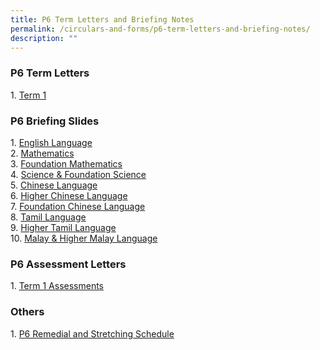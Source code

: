 ```yaml
---
title: P6 Term Letters and Briefing Notes
permalink: /circulars-and-forms/p6-term-letters-and-briefing-notes/
description: ""
---
```

### P6 Term Letters

1. [Term 1](/files/2023%20P6%20Term%201%20Letter.pdf)

### P6 Briefing Slides

1. [English Language](/files/2023%20P6%20English%20Language.pdf)  
2. [Mathematics](/files/2023%20P6%20Mathematics.pdf)  
3. [Foundation Mathematics](/files/2023%20P6%20Foundation%20Mathematics.pdf)  
4. [Science & Foundation Science](/files/2023%20P6%20Science%20%20Foundation%20Science.pdf)  
5. [Chinese Language](/files/2023%20P6%20Chinese%20Language.pdf)  
6. [Higher Chinese Language](/files/2023%20P6%20Higher%20Chinese%20Language.pdf)  
7. [Foundation Chinese Language](/files/2023%20P6%20Foundation%20Chinese%20Language.pdf)  
8. [Tamil Language](/files/2023%20P6%20Tamil%20Language.pdf)  
9. [Higher Tamil Language](/files/2023%20P6%20Higher%20Tamil%20Language.pdf)  
10. [Malay & Higher Malay Language](/files/2023%20P6%20Malay%20%20Higher%20Malay%20Language.pdf)  
  

### P6 Assessment Letters


1. [Term 1 Assessments](/files/P6%20Term%201%20Assessment%20Letter.pdf)  
  

### Others

1. [P6 Remedial and Stretching Schedule](/files/P6%20Remedial%20and%20Stretching%20Schedule%20Semester%201.pdf)
